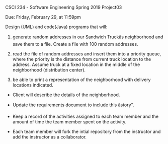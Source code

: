 CSCI 234 - Software Engineering
Spring 2019
Project03

Due: Friday, February 29, at 11:59pm

Design (UML) and code(Java) programs that will: 
1. generate random addresses in our Sandwich Truckâs neighborhood and save them to a file. Create a file with 100 random addresses.

2. read the file of random addresses and insert them into a priority queue, where the priority is the distance from current truck location to the address. 
Assume truck at a fixed location in the middle of the neighborhood (distribution center).

3. be able to print a representation of the neighborhood with delivery locations indicated.

- Client will describe the details of the neighborhood.

- Update the requirements document to include this âstory".

- Keep a record of the activities assigned to each team member and the amount of time the team member spent on the activity.

- Each team member will fork the intial repository from the instructor and add the instructor as a collaborator.
